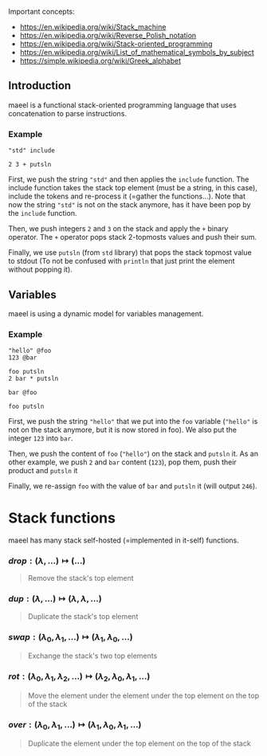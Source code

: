 
Important concepts:

- https://en.wikipedia.org/wiki/Stack_machine
- https://en.wikipedia.org/wiki/Reverse_Polish_notation
- https://en.wikipedia.org/wiki/Stack-oriented_programming
- https://en.wikipedia.org/wiki/List_of_mathematical_symbols_by_subject
- https://simple.wikipedia.org/wiki/Greek_alphabet

## Introduction

maeel is a functional stack-oriented programming language that uses concatenation to parse instructions.

### Example

```
"std" include

2 3 + putsln
```

First, we push the string `"std"` and then applies the `include` function. The include function takes the stack top element (must be a string, in this case), include the tokens and re-process it (=gather the functions...). Note that now the string `"std"` is not on the stack anymore, has it have been pop by the `include` function.

Then, we push integers `2` and `3` on the stack and apply the `+` binary operator. The `+` operator pops stack 2-topmosts values and push their sum.

Finally, we use `putsln` (from `std` library) that pops the stack topmost value to stdout (To not be confused with `println` that just print the element without popping it).

## Variables

maeel is using a dynamic model for variables management.

### Example

```
"hello" @foo
123 @bar

foo putsln
2 bar * putsln

bar @foo

foo putsln
```

First, we push the string `"hello"` that we put into the `foo` variable (`"hello"` is not on the stack anymore, but it is now stored in foo). We also put the integer `123` into `bar`.

Then, we push the content of `foo` (`"hello"`) on the stack and `putsln` it.
As an other example, we push `2` and `bar` content (`123`), pop them, push their product and `putsln` it

Finally, we re-assign `foo` with the value of `bar` and `putsln` it (will output `246`).

# Stack functions

maeel has many stack self-hosted (=implemented in it-self) functions.

### $drop: (\lambda, \dots) \mapsto (\dots)$

> Remove the stack's top element

### $dup: (\lambda, \dots) \mapsto (\lambda, \lambda, \dots)$

> Duplicate the stack's top element

### $swap: (\lambda_0, \lambda_1, \dots) \mapsto (\lambda_1, \lambda_0, \dots)$

> Exchange the stack's two top elements

### $rot: (\lambda_0, \lambda_1, \lambda_2, \dots) \mapsto (\lambda_2, \lambda_0, \lambda_1, \dots)$

> Move the element under the element under the top element on the top of the stack

### $over: (\lambda_0, \lambda_1, \dots) \mapsto (\lambda_1, \lambda_0, \lambda_1, \dots)$

> Duplicate the element under the top element on the top of the stack